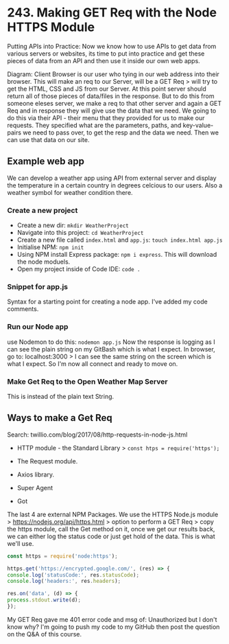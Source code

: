 # 243. Making GET Req with the Node HTTPS Module

Putting APIs into Practice:
Now we know how to use APIs to get data from various servers or websites, its time to put into practice and get these pieces of data from an API and then use it inside our own web apps.

Diagram:
Client Browser is our user who tying in our web address into their browser. This will make an req to our Server, will be a GET Req > will try to get the HTML, CSS and JS from our Server. At this point server should return all of those pieces of data/files in the response. But to do this from someone eleses server, we make a req to that other server and again a GET Req and in response they will give use the data that we need. We going to do this via their API - their menu that they provided for us to make our requests. They specified what are the parameters, paths, and key-value-pairs we need to pass over, to get the resp and the data we need. Then we can use that data on our site.

## Example web app

We can develop a weather app using API from external server and display the temperature in a certain country in degrees celcious to our users. Also a weather symbol for weather condition there.

### Create a new project

- Create a new dir: `mkdir WeatherProject`
- Navigate into this project: `cd WeatherProject`
- Create a new file called `index.html` and `app.js`: `touch index.html app.js`
- Initialise NPM: `npm init`
- Using NPM install Express package: `npm i express`. This will download the node moduels.
- Open my project inside of Code IDE: `code .`

### Snippet for app.js

Syntax for a starting point for creating a node app. I've added my code comments.

### Run our Node app

use Nodemon to do this: `nodemon app.js`
Now the response is logging as I can see the plain string on my GitBash which is what I expect.
In browser, go to: localhost:3000 > I can see the same string on the screen which is what I expect. So I'm now all connect and ready to move on.

### Make Get Req to the Open Weather Map Server

This is instead of the plain text String.

## Ways to make a Get Req

Search: twillio.com/blog/2017/08/http-requests-in-node-js.html

- HTTP module - the Standard Library > `const htps = require('https');`

- The Request module.
- Axios library.
- Super Agent
- Got

The last 4 are external NPM Packages. We use the HTTPS Node.js module > https://nodejs.org/api/https.html > option to perform a GET Req > copy the https module, call the Get method on it, once we get our results back, we can either log the status code or just get hold of the data. This is what we'll use.

```js
const https = require('node:https');

https.get('https://encrypted.google.com/', (res) => {
console.log('statusCode:', res.statusCode);
console.log('headers:', res.headers);

res.on('data', (d) => {
process.stdout.write(d);
});
```

My GET Req gave me 401 error code and msg of: Unauthorized but I don't know why? I'm going to push my code to my GitHub then post the question on the Q&A of this course.
